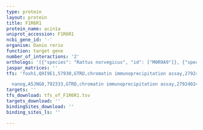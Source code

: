```yaml
---
type: protein
layout: protein
title: F1R6R1
protein_name: acin1a
uniprot_accession: F1R6R1
ncbi_gene_id: '-'
organism: Danio rerio
function: target gene
number_of_interactions: '2'
orthologs: '[{"species": "Rattus norvegicus", "id": ["M0R9A9"]}, {"species": "Saccharomyces cerevisiae", "id": ["<a href=\"/protein/p38904\">P38904</a>", "<a href=\"/protein/p43597\">P43597</a>"]}]'
jaspar_matrices: ''
tfs: 'foxh1,Q9I9E1,57930,GTRD,chromatin immunoprecipitation assay,27924024%5Buid%5D,No

  nanog,A5JNG8,792333,GTRD,chromatin immunoprecipitation assay,27924024%5Buid%5D,No'
targets: ''
tfs_download: tfs_of_F1R6R1.tsv
targets_download: ''
bindingSites_download: ''
binding_sites_ls: ''

---
```

